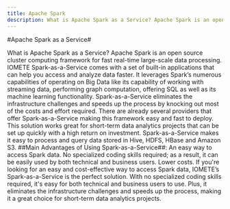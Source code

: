 ```yaml
---
title: Apache Spark
description: What is Apache Spark as a Service? Apache Spark is an open source cluster computing framework for fast real-time large-scale data processing. IOMETE Spark-as-a-Service comes with a set of built-in applications that can help you access and analyze data faster.
---
```


#Apache Spark as a Service#

What is Apache Spark as a Service? Apache Spark is an open source cluster computing framework for fast real-time large-scale data processing. IOMETE Spark-as-a-Service comes with a set of built-in applications that can help you access and analyze data faster. It leverages Spark’s numerous capabilities of operating on Big Data like its capability of working with streaming data, performing graph computation, offering SQL as well as its machine learning functionality.
Spark-as-a-Service eliminates the infrastructure challenges and speeds up the process by knocking out most of the costs and effort required. There are already several providers that offer Spark-as-a-Service making this framework easy and fast to deploy. This solution works great for short-term data analytics projects that can be set up quickly with a high return on investment. Spark-as-a-Service makes it easy to process and query data stored in Hive, HDFS, HBase and Amazon S3.
##Main Advantages of Using Spark-as-a-Service##:
An easy way to access Spark data.
No specialized coding skills required; as a result, it can be easily used by both technical and business users.
Lower costs.
If you're looking for an easy and cost-effective way to access Spark data, IOMETE’s Spark-as-a-Service is the perfect solution. With no specialized coding skills required, it's easy for both technical and business users to use. Plus, it eliminates the infrastructure challenges and speeds up the process, making it a great choice for short-term data analytics projects.
